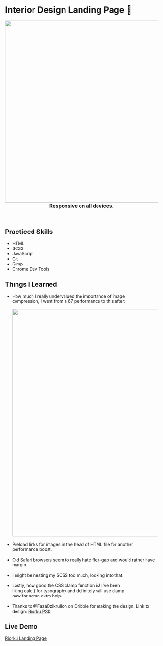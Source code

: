 # Interior Design Landing Page :vampire:
<img src='https://user-images.githubusercontent.com/105673639/182765994-7910a1a3-c62c-4d1e-a21e-5920dc124030.gif' width='600' align='left'><br /> <br />
<h3 align='center'>Responsive on all devices.</h3>
<br clear="left"/>
<h2>Practiced Skills</h2>
<ul>
  <li>HTML</li>
  <li>SCSS</li>
  <li>JavaScript</li>
  <li>Git</li>
  <li>Gimp</li>
  <li>Chrome Dev Tools</li>
</ul>
<h2>Things I Learned</h2>
<ul>
  <li>How much I really undervalued the importance of image<br/>  compression,
  I went from a 67 performance to this after:</li><br/>
  <img src='https://user-images.githubusercontent.com/105673639/182766577-8e679923-d408-4490-a9c7-7b926c180c7f.PNG' width='750' align='left' display='block'>
  <br clear="left"/><br/>
  <li>Preload links for images in the head of HTML file for another performance boost.</li>
  <br/>
  <li>Old Safari browsers seem to really hate flex-gap and would rather have margin.</li>
  <br/>
  <li>I might be nesting my SCSS too much, looking into that.</li>
  <br/>
  <li>Lastly, how good the CSS clamp function is! I've been<br/>
  liking calc() for typography and definitely will use clamp<br/>
  now for some extra help.</li><br/>
  <li>Thanks to @FazaDzikrulloh on Dribble for making the design. Link to design: <a href='https://dribbble.com/shots/18669052-Riotku-Interior-Design-Landing-Page'>Riorku PSD</a></li>
</ul>


<h2>Live Demo</h2>
<a href='https://zachmsdev.github.io/responsiveLP/'>Riorku Landing Page</a>
